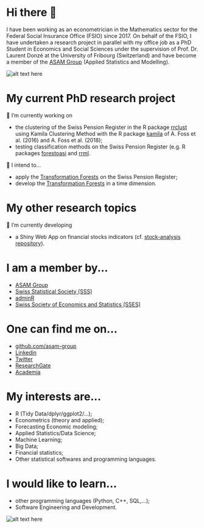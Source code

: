 # Hi there 👋
I have been working as an econometrician in the Mathematics sector for the Federal Social Insurance Office (FSIO) since 2017. 
On behalf of the FSIO, I have undertaken a research project in parallel with my office job as a PhD Student in Economics and Social Sciences under the supervision of Prof. Dr. Laurent Donzé at the University of Fribourg (Switzerland) and have become a member of the [ASAM Group](www.unifr.ch/inf/asam/en/) (Applied Statistics and Modelling).

![alt text here](http://istudy7.com/wp-content/uploads/2019/05/37-1200x600.jpg)

<!--
**Layalchristine24/Layalchristine24** is a ✨ _special_ ✨ repository because its `README.md` (this file) appears on your GitHub profile.

Here are some ideas to get you started:

- 🔭 I’m currently working on ...
- 🌱 I’m currently learning ...
- 👯 I’m looking to collaborate on ...
- 🤔 I’m looking for help with ...
- 💬 Ask me about ...
- 📫 How to reach me: ...
- 😄 Pronouns: ...
- ⚡ Fun fact: ...
-->

# My current PhD research project
🔭 I’m currently working on
<!--
- a research project which aims to estimate the Swiss old-age and survivor's insurance (OASI) first pension amounts as a PhD Student at the University of Fribourg (Switzerland);-->
- the clustering of the Swiss Pension Register in the R package [rrclust](https://github.com/asam-group/rrclust) using Kamila Clustering Method with the R package [kamila](https://github.com/ahfoss/kamila) of A. Foss et al. (2016) and A. Foss et al. (2018);
- testing classification methods on the Swiss Pension Register (e.g. R packages [forestoasi](https://github.com/Layalchristine24/forestoasi) and [rrml](https://github.com/asam-group/rrml).

🤔 I intend to...
- apply the [Transformation Forests](https://github.com/cran/trtf) on the Swiss Pension Register;
- develop the [Transformation Forests](https://github.com/cran/trtf) in a time dimension.

# My other research topics
🔭 I’m currently developing
- a Shiny Web App on financial stocks indicators (cf. [stock-analysis repository](https://github.com/Layalchristine24/stock-analysis)).

# I am a member by...
- [ASAM Group](www.unifr.ch/inf/asam/en/)
- [Swiss Statistical Society (SSS)](www.stat.ch/en/)
- [adminR](www.meetup.com/fr-FR/adminR/)
- [Swiss Society of Economics and Statistics (SSES)](www.sgvs.ch/news)


# One can find me on...
- [github.com/asam-group](github.com/asam-group)
- [Linkedin](www.linkedin.com/in/layal-christine-lettry-529b4471/)
- [Twitter](twitter.com/LettryL)
- [ResearchGate](www.researchgate.net/profile/Layal-Lettry)
- [Academia](unifr.academia.edu/LayalChristineLettry)



# My interests are...

- R (Tidy Data/dplyr/ggplot2/...);
- Econometrics (theory and applied);
- Forecasting Economic modeling;
- Applied Statistics/Data Science;
- Machine Learning;
- Big Data;
- Financial statistics;
- Other statistical softwares and programming languages.

# I would like to learn...
- other programming languages (Python, C++, SQL,...);
- Software Engineering and Development.


![alt text here](https://ih1.redbubble.net/image.3074894281.0888/st,small,507x507-pad,600x600,f8f8f8.u2.jpg)
